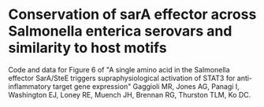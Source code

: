 # Conservation of sarA effector across Salmonella enterica serovars and similarity to host motifs
Code and data for Figure 6 of "A single amino acid in the Salmonella effector SarA/SteE triggers supraphysiological activation of STAT3 for anti-inflammatory target gene expression"
Gaggioli MR, Jones AG, Panagi I, Washington EJ, Loney RE, Muench JH, Brennan RG, Thurston TLM, Ko DC.
